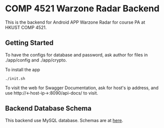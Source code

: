 # COMP 4521 Warzone Radar Backend

This is the backend for Android APP Warzone Radar for course PA at HKUST COMP 4521.

## Getting Started

To have the configs for database and password, ask author for files in ./app/config and ./app/crypto.

To install the app
```{bash}
./init.sh
```

To visit the web for Swagger Documentation, ask for host's ip address, and use http://<-host-ip->:8090/api-docs/ to visit.

## Backend Database Schema

This backend use MySQL database. Schemas are at [here](./archive/warzone_schema.sql).